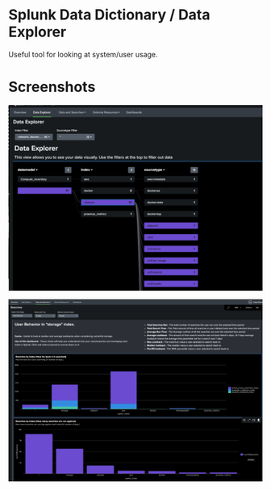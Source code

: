 # Splunk Data Dictionary / Data Explorer

Useful tool for looking at system/user usage. 

# Screenshots 

![Dashboard Screenshot](https://github.com/johnciavarella/splunk-data-dictionary/blob/main/appserver/static/Screenshot-data_explorer.png)

![Dashboard2 Screenshot](https://github.com/johnciavarella/splunk-data-dictionary/blob/main/appserver/static/Screenshot-index.png)
